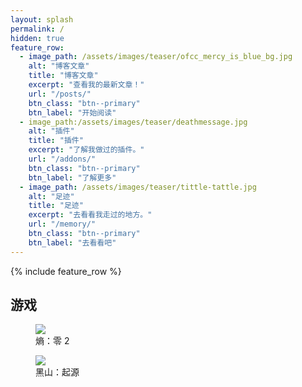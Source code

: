 ```yaml
---
layout: splash
permalink: /
hidden: true
feature_row:
  - image_path: /assets/images/teaser/ofcc_mercy_is_blue_bg.jpg
    alt: "博客文章"
    title: "博客文章"
    excerpt: "查看我的最新文章！"
    url: "/posts/"
    btn_class: "btn--primary"
    btn_label: "开始阅读"
  - image_path:/assets/images/teaser/deathmessage.jpg
    alt: "插件"
    title: "插件"
    excerpt: "了解我做过的插件。"
    url: "/addons/"
    btn_class: "btn--primary"
    btn_label: "了解更多"
  - image_path: /assets/images/teaser/tittle-tattle.jpg
    alt: "足迹"
    title: "足迹"
    excerpt: "去看看我走过的地方。"
    url: "/memory/"
    btn_class: "btn--primary"
    btn_label: "去看看吧"      
---
```


{% include feature_row %}

<div class="container">
<canvas class="zdog-canvas" width="60" height="60"></canvas>
<div class="text" id="randomText"></div>
</div>


<div class="wrapper">
<h2><strong>游戏</strong></h2>

<div class="cards">

<figure class="card">

<img src="https://steamcdn-a.akamaihd.net/steam/apps/1583720/library_600x900_2x.jpg" />

<figcaption>熵：零 2</figcaption>

</figure>

<figure class="card">

<img src="https://steamcdn-a.akamaihd.net/steam/apps/362890/library_600x900_2x.jpg" />

<figcaption>黑山：起源</figcaption>

</figure>

